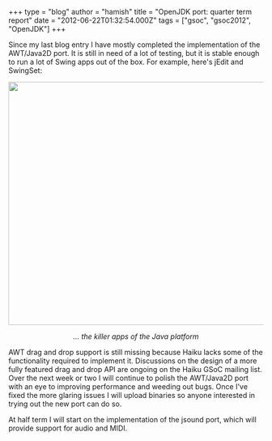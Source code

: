 +++
type = "blog"
author = "hamish"
title = "OpenJDK port: quarter term report"
date = "2012-06-22T01:32:54.000Z"
tags = ["gsoc", "gsoc2012", "OpenJDK"]
+++

Since my last blog entry I have mostly completed the implementation of the AWT/Java2D port. It is still in need of a lot of testing, but it is stable enough to run a lot of Swing apps out of the box. For example, here's jEdit and SwingSet:

<!--more-->

<div align="center">
<a href="/files/images/haikuswing.png">
<img src="/files/images/haikuswing.png" width="640px" height="480px">
</a><p><em>... the killer apps of the Java platform</em></p>
</div>

AWT drag and drop support is still missing because Haiku lacks some of the functionality required to implement it. Discussions on the design of a more fully featured drag and drop API are ongoing on the Haiku GSoC mailing list. Over the next week or two I will continue to polish the AWT/Java2D port with an eye to improving performance and weeding out bugs. Once I've fixed the more glaring issues I will upload binaries so anyone interested in trying out the new port can do so.

At half term I will start on the implementation of the jsound port, which will provide support for audio and MIDI.